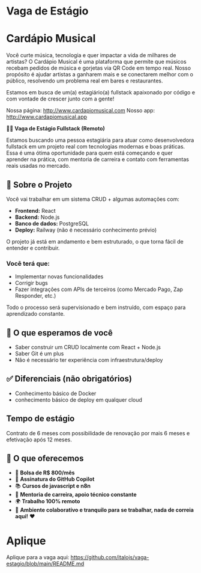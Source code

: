 # Vaga de Estágio

# Cardápio Musical

Você curte música, tecnologia e quer impactar a vida de milhares de artistas?
O Cardápio Musical é uma plataforma que permite que músicos recebam pedidos de música e gorjetas via QR Code em tempo real. Nosso propósito é ajudar artistas a ganharem mais e se conectarem melhor com o público, resolvendo um problema real em bares e restaurantes.

Estamos em busca de um(a) estagiário(a) fullstack apaixonado por código e com vontade de crescer junto com a gente!

Nossa página: http://www.cardapiomusical.com
Nosso app: http://www.cardapiomusical.app

👩‍💻 **Vaga de Estágio Fullstack (Remoto)**

Estamos buscando uma pessoa estagiária para atuar como desenvolvedora fullstack em um projeto real com tecnologias modernas e boas práticas. Essa é uma ótima oportunidade para quem está começando e quer aprender na prática, com mentoria de carreira e contato com ferramentas reais usadas no mercado.

## 💼 Sobre o Projeto

Você vai trabalhar em um sistema CRUD + algumas automações com:

- **Frontend:** React
- **Backend:** Node.js
- **Banco de dados:** PostgreSQL
- **Deploy:** Railway (não é necessário conhecimento prévio)

O projeto já está em andamento e bem estruturado, o que torna fácil de entender e contribuir.

### Você terá que:

- Implementar novas funcionalidades
- Corrigir bugs
- Fazer integrações com APIs de terceiros (como Mercado Pago, Zap Responder, etc.)

Todo o processo será supervisionado e bem instruído, com espaço para aprendizado constante.

## 🧠 O que esperamos de você

- Saber construir um CRUD localmente com React + Node.js
- Saber Git é um plus
- Não é necessário ter experiência com infraestrutura/deploy

## ✅ Diferenciais (não obrigatórios)

- Conhecimento básico de Docker
- conhecimento básico de deploy em qualquer cloud

## Tempo de estágio

Contrato de 6 meses com possibilidade de renovação por mais 6 meses e efetivação após 12 meses.

## 🎁 O que oferecemos

- 🤑 **Bolsa de R$ 800/mês**
- 🤖 **Assinatura do GitHub Copilot**
- 📚 **Cursos de javascript e n8n**
- 🧭 **Mentoria de carreira, apoio técnico constante**
- 🌍 **Trabalho 100% remoto**
- 👥 **Ambiente colaborativo e tranquilo para se trabalhar, nada de correia aqui!** ❤️

# Aplique
Aplique para a vaga aqui: https://github.com/italojs/vaga-estagio/blob/main/README.md
